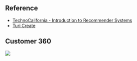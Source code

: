 ## Reference

* [TechnoCalifornia - Introduction to Recommender Systems](http://technocalifornia.blogspot.com/2014/08/introduction-to-recommender-systems-4.html?m=1&from=singlemessage&isappinstalled=0)
* [Turi Create](https://github.com/apple/turicreate)

## Customer 360
![](https://github.com/geoffreylink/Projects/blob/master/02%20Recommender%20Systems/images/Customer360.png)
